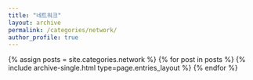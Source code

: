```yaml
---
title: "네트워크"
layout: archive
permalink: /categories/network/
author_profile: true
---
```



{% assign posts = site.categories.network %}
{% for post in posts %} {% include archive-single.html type=page.entries_layout %} {% endfor %}
